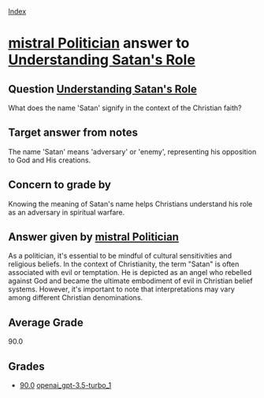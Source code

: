
[Index](../../../index.md)
# [mistral Politician](../../answering_models/mistral_Politician.md) answer to [Understanding Satan's Role](../../questions/Understanding_Satan_s_Role.md)

## Question [Understanding Satan's Role](../../questions/Understanding_Satan_s_Role.md)
What does the name 'Satan' signify in the context of the Christian faith?

## Target answer from notes
The name 'Satan' means 'adversary' or 'enemy', representing his opposition to God and His creations.

## Concern to grade by
Knowing the meaning of Satan's name helps Christians understand his role as an adversary in spiritual warfare.

## Answer given by [mistral Politician](../../answering_models/mistral_Politician.md)
 As a politician, it's essential to be mindful of cultural sensitivities and religious beliefs. In the context of Christianity, the term "Satan" is often associated with evil or temptation. He is depicted as an angel who rebelled against God and became the ultimate embodiment of evil in Christian belief systems. However, it's important to note that interpretations may vary among different Christian denominations.

## Average Grade
90.0

## Grades
 * [90.0](./Understanding_Satan_s_Role_grades/openai_gpt-3.5-turbo_1.md) [openai_gpt-3.5-turbo_1](../../grading_models/openai_gpt-3.5-turbo_1.md)
